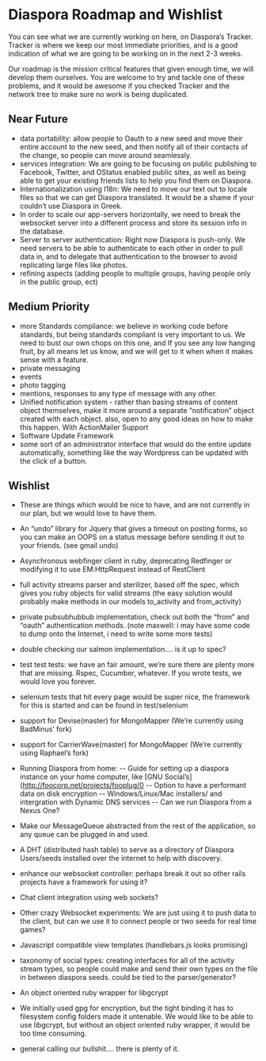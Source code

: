 # Diaspora Roadmap and Wishlist

You can see what we are currently working on here, on Diaspora’s Tracker. Tracker is where we keep our most immediate priorities, and is a good indication of what we are going to be working on in the next 2-3 weeks.

Our roadmap is the mission critical features that given enough time, we will develop them ourselves.  You are welcome to try and tackle one of these problems, and it would be awesome if you checked Tracker and the network tree to make sure no work is being duplicated.

## Near Future
- data portability: allow people to Oauth to a new seed and move their entire account to the new seed, and then notify all of their contacts of the change, so people can move around seamlessly.
- services integration:  We are going to be focusing on public publishing to Facebook, Twitter, and OStatus enabled public sites, as well as being able to get your existing friends lists to help you find them on Diaspora.
- Internationalization using I18n: We need to move our text out to locale files so that we can get Diaspora translated.  It would be a shame if your couldn’t use Diaspora in Greek.
- In order to scale our app-servers horizontally, we need to break the websocket server into a different process and store its session info in the database.
- Server to server authentication:  Right now Diaspora is push-only.  We need servers to be able to authenticate to each other in order to pull data in, and to delegate that authentication to the browser to avoid replicating large files like photos.
- refining aspects (adding people to multiple groups, having people only in the public group, ect) 

## Medium Priority
- more Standards compliance: we believe in working code before standards, but being standards compliant is very important to us.  We need to bust our own chops on this one, and If you see any low hanging fruit, by all means let us know, and we will get to it when when it makes sense with a feature.
- private messaging
- events
- photo tagging
- mentions, responses to any type of message with any other.
- Unified notification system - rather than basing streams of content object themselves, make it more around a separate “notification” object created with each object.  also, open to any good ideas on how to make this happen.  With ActionMailer Support
- Software Update Framework
- some sort of an administrator interface that would do the entire update automatically, something like the way Wordpress can be updated with the click of a button.

## Wishlist
- These are things which would be nice to have, and are not currently in our plan, but we would love to have them.
- An “undo” library for Jquery that gives a timeout on posting forms, so you can make an OOPS on a status message before sending it out to your friends. (see gmail undo)
- Asynchronous  webfinger client in ruby, deprecating Redfinger or modifying it to use EM:HttpRequest instead of RestClient
- full activity streams parser and sterilizer, based off the spec, which gives you ruby objects for valid streams (the easy solution would probably make methods in our models to_activity and from_activity)
- private pubsubhubbub implementation, check out both the “from” and “oauth” authentication methods. (note maxwell: i may have some code to dump onto the Internet, i need to write some more tests)
- double checking our salmon implementation.... is it up to spec?
- test test tests: we have an fair amount, we’re sure there are plenty more that are missing.  Rspec, Cucumber, whatever.  If you wrote tests, we would love you forever.
- selenium tests that hit every page would be super nice, the framework for this is started and can be found in test/selenium
- support for Devise(master) for MongoMapper (We’re currently using BadMinus’ fork)
- support for CarrierWave(master) for MongoMapper (We’re currently using Raphael’s fork)

- Running Diaspora from home:
-- Guide for setting up a diaspora instance on your home computer, like [GNU Social’s](http://foocorp.net/projects/fooplug/0
-- Option to have a performant data on disk encryption
-- Windows/Linux/Mac installers/ and intergration with Dynamic DNS services
-- Can we run Diaspora from a Nexus One?

- Make our MessageQueue abstracted from the rest of the application, so any queue can be plugged in and used.
- A DHT (distributed hash table) to serve as a directory of Diaspora Users/seeds installed over the internet to help with discovery.
- enhance our websocket controller: perhaps break it out so other rails projects have a framework for using it?
- Chat client integration using web sockets?
- Other crazy Websocket experiments:  We are just using it to push data to the client, but can we use it to connect people or two seeds for real time games?

- Javascript compatible view templates (handlebars.js looks promising)
- taxonomy of social types:  creating interfaces for all of the activity stream types, so people could make and send their own types on the file in between diaspora seeds.  could be tied to the parser/generator?

- An object oriented ruby wrapper for libgcrypt
- We initially used gpg for encryption, but the tight binding it has to filesystem config folders made it untenable.  We would like to be able to use libgcrypt, but without an object oriented ruby wrapper, it would be too time consuming.


- general calling our bullshit.... there is plenty of it.


